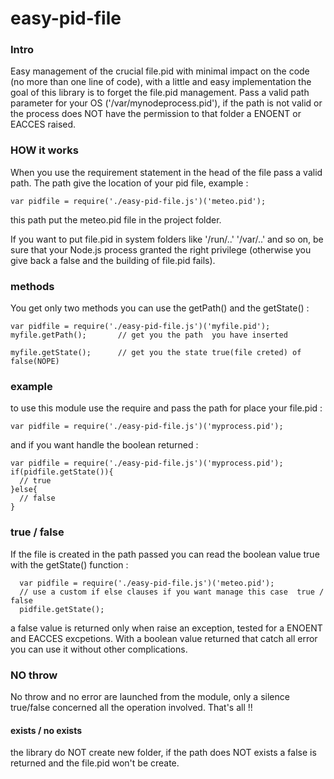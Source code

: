 easy-pid-file
=============

### Intro
Easy management of the crucial file.pid with minimal impact on the code (no more than one line of code),
with a little and easy implementation the goal of this library is to forget the file.pid management.
Pass a valid path parameter for your OS  ('/var/mynodeprocess.pid'), if the path is not
valid or the process does NOT have the permission to that folder a ENOENT or EACCES raised.

### HOW it works
When you use the requirement statement in the head of the file pass a valid path. The path give the location
of your pid file, example :

    var pidfile = require('./easy-pid-file.js')('meteo.pid');

this path put the meteo.pid file in the project folder.

If you want to put file.pid in system folders like '/run/..' '/var/..' and so on, be sure that your
Node.js process granted the right privilege (otherwise you give back a false and the building of file.pid fails).

### methods
You get only two methods you can use the getPath() and the getState() :

    var pidfile = require('./easy-pid-file.js')('myfile.pid');
    myfile.getPath();       // get you the path  you have inserted

    myfile.getState();      // get you the state true(file creted) of false(NOPE)

### example
to use this module use the require and pass the path for place your file.pid :

    var pidfile = require('./easy-pid-file.js')('myprocess.pid');

and if you want handle the boolean returned :

    var pidfile = require('./easy-pid-file.js')('myprocess.pid');
    if(pidfile.getState()){
      // true
    }else{
      // false
    }


### true / false
If the file is created in the path passed you can read the boolean value true with the getState() function :

      var pidfile = require('./easy-pid-file.js')('meteo.pid');
      // use a custom if else clauses if you want manage this case  true / false
      pidfile.getState();

a false value is returned only when raise an exception, tested for a ENOENT and EACCES excpetions. With
a boolean value returned that catch all error you can use it without other complications.


### NO throw
No throw and no error are launched from the module, only a silence true/false concerned all the
operation involved. That's all !!

#### exists / no exists
the library do NOT create new folder, if the path does NOT exists a false is returned and the file.pid
won't be create.
